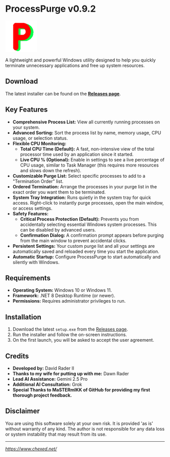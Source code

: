 # ProcessPurge v0.9.2

![ProcessPurge Logo](logo.png)

A lightweight and powerful Windows utility designed to help you quickly terminate unnecessary applications and free up system resources.

## Download

The latest installer can be found on the **[Releases page](https://github.com/PrudentPotato/ProcessPurge/releases)**.

## Key Features

* **Comprehensive Process List:** View all currently running processes on your system.
* **Advanced Sorting:** Sort the process list by name, memory usage, CPU usage, or selection status.
* **Flexible CPU Monitoring:**
    * **Total CPU Time (Default):** A fast, non-intensive view of the total processor time used by an application since it started.
    * **Live CPU % (Optional):** Enable in settings to see a live percentage of CPU usage, similar to Task Manager (this requires more resources and slows down the refresh).
* **Customizable Purge List:** Select specific processes to add to a "Termination Order" list.
* **Ordered Termination:** Arrange the processes in your purge list in the exact order you want them to be terminated.
* **System Tray Integration:** Runs quietly in the system tray for quick access. Right-click to instantly purge processes, open the main window, or access settings.
* **Safety Features:**
    * **Critical Process Protection (Default):** Prevents you from accidentally selecting essential Windows system processes. This can be disabled by advanced users.
    * **Confirmation Dialog:** A confirmation prompt appears before purging from the main window to prevent accidental clicks.
* **Persistent Settings:** Your custom purge list and all your settings are automatically saved and reloaded every time you start the application.
* **Automatic Startup:** Configure ProcessPurge to start automatically and silently with Windows.

## Requirements

* **Operating System:** Windows 10 or Windows 11.
* **Framework:** .NET 8 Desktop Runtime (or newer).
* **Permissions:** Requires administrator privileges to run.

## Installation

1.  Download the latest `setup.exe` from the [Releases page](https://github.com/PrudentPotato/ProcessPurge/releases).
2.  Run the installer and follow the on-screen instructions.
3.  On the first launch, you will be asked to accept the user agreement.

## Credits

* **Developed by:** David Rader II
* **Thanks to my wife for putting up with me:** Dawn Rader
* **Lead AI Assistance:** Gemini 2.5 Pro
* **Additional AI Consultation:** Grok
* **Special Thanks to MaSTERmIKK of GitHub for providing my first thorough project feedback.**

## Disclaimer

You are using this software solely at your own risk. It is provided 'as is' without warranty of any kind. The author is not responsible for any data loss or system instability that may result from its use.

---

*https://www.chexed.net/*